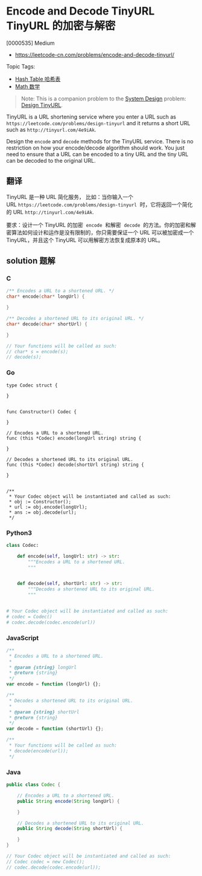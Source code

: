 # Encode and Decode TinyURL TinyURL 的加密与解密

[0000535] Medium

- https://leetcode-cn.com/problems/encode-and-decode-tinyurl/

Topic Tags:

- [Hash Table 哈希表](https://leetcode-cn.com/tag/hash-table/)
- [Math 数学](https://leetcode-cn.com/tag/math/)

> Note: This is a companion problem to the [System Design](https://leetcode.com/discuss/interview-question/system-design/) problem: [Design TinyURL](<https://leetcode.com/discuss/interview-question/124658/Design-a-URL-Shortener-(-TinyURL-)-System/>).

TinyURL is a URL shortening service where you enter a URL such as `https://leetcode.com/problems/design-tinyurl` and it returns a short URL such as `http://tinyurl.com/4e9iAk`.

Design the `encode` and `decode` methods for the TinyURL service. There is no restriction on how your encode/decode algorithm should work. You just need to ensure that a URL can be encoded to a tiny URL and the tiny URL can be decoded to the original URL.

## 翻译

TinyURL 是一种 URL 简化服务， 比如：当你输入一个 URL `https://leetcode.com/problems/design-tinyurl`  时，它将返回一个简化的 URL `http://tinyurl.com/4e9iAk`.

要求：设计一个 TinyURL 的加密  `encode`  和解密  `decode`  的方法。你的加密和解密算法如何设计和运作是没有限制的，你只需要保证一个 URL 可以被加密成一个 TinyURL，并且这个 TinyURL 可以用解密方法恢复成原本的 URL。

## solution 题解

### C

```c
/** Encodes a URL to a shortened URL. */
char* encode(char* longUrl) {

}

/** Decodes a shortened URL to its original URL. */
char* decode(char* shortUrl) {

}

// Your functions will be called as such:
// char* s = encode(s);
// decode(s);
```

### Go

```golang
type Codec struct {

}


func Constructor() Codec {

}

// Encodes a URL to a shortened URL.
func (this *Codec) encode(longUrl string) string {

}

// Decodes a shortened URL to its original URL.
func (this *Codec) decode(shortUrl string) string {

}


/**
 * Your Codec object will be instantiated and called as such:
 * obj := Constructor();
 * url := obj.encode(longUrl);
 * ans := obj.decode(url);
 */

```

### Python3

```python
class Codec:

    def encode(self, longUrl: str) -> str:
        """Encodes a URL to a shortened URL.
        """


    def decode(self, shortUrl: str) -> str:
        """Decodes a shortened URL to its original URL.
        """


# Your Codec object will be instantiated and called as such:
# codec = Codec()
# codec.decode(codec.encode(url))
```

### JavaScript

```javascript
/**
 * Encodes a URL to a shortened URL.
 *
 * @param {string} longUrl
 * @return {string}
 */
var encode = function (longUrl) {};

/**
 * Decodes a shortened URL to its original URL.
 *
 * @param {string} shortUrl
 * @return {string}
 */
var decode = function (shortUrl) {};

/**
 * Your functions will be called as such:
 * decode(encode(url));
 */
```

### Java

```java
public class Codec {

    // Encodes a URL to a shortened URL.
    public String encode(String longUrl) {

    }

    // Decodes a shortened URL to its original URL.
    public String decode(String shortUrl) {

    }
}

// Your Codec object will be instantiated and called as such:
// Codec codec = new Codec();
// codec.decode(codec.encode(url));
```
